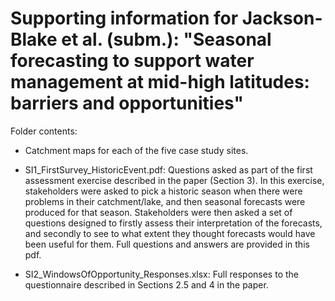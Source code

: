 # Supporting information for Jackson-Blake et al. (subm.): "Seasonal forecasting to support water management at mid-high latitudes: barriers and opportunities"

Folder contents:

* Catchment maps for each of the five case study sites.

* SI1_FirstSurvey_HistoricEvent.pdf: Questions asked as part of the first assessment exercise described in the paper (Section 3). In this exercise, stakeholders were asked to pick a historic season when there were problems in their catchment/lake, and then seasonal forecasts were produced for that season. Stakeholders were then asked a set of questions designed to firstly assess their interpretation of the forecasts, and secondly to see to what extent they thought forecasts would have been useful for them. Full questions and answers are provided in this pdf.

* SI2_WindowsOfOpportunity_Responses.xlsx: Full responses to the questionnaire described in Sections 2.5 and 4 in the paper.
